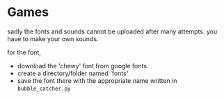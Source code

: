# Games

sadly the fonts and sounds cannot be uploaded after many attempts. you have to make your own sounds.

for the font,
- download the 'chewy' font from google fonts.
- create a directory/folder named 'fonts'
- save the font there with the appropriate name written in `bubble_catcher.py`
